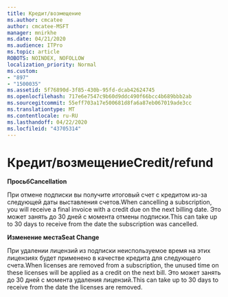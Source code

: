 ```yaml
---
title: Кредит/возмещение
ms.author: cmcatee
author: cmcatee-MSFT
manager: mnirkhe
ms.date: 04/21/2020
ms.audience: ITPro
ms.topic: article
ROBOTS: NOINDEX, NOFOLLOW
localization_priority: Normal
ms.custom:
- "897"
- "1500035"
ms.assetid: 5f76890d-3f85-430b-95fd-dcab42624745
ms.openlocfilehash: 717e6e7547c9b60d9ddc490f66bcc4b689bbb2ab
ms.sourcegitcommit: 55eff703a17e500681d8fa6a87eb067019ade3cc
ms.translationtype: MT
ms.contentlocale: ru-RU
ms.lasthandoff: 04/22/2020
ms.locfileid: "43705314"
---
```

# <a name="creditrefund"></a><span data-ttu-id="5d735-102">Кредит/возмещение</span><span class="sxs-lookup"><span data-stu-id="5d735-102">Credit/refund</span></span>

<span data-ttu-id="5d735-103">**Просьб**</span><span class="sxs-lookup"><span data-stu-id="5d735-103">**Cancellation**</span></span>
  
<span data-ttu-id="5d735-104">При отмене подписки вы получите итоговый счет с кредитом из-за следующей даты выставления счетов.</span><span class="sxs-lookup"><span data-stu-id="5d735-104">When cancelling a subscription, you will receive a final invoice with a credit due on the next billing date.</span></span> <span data-ttu-id="5d735-105">Это может занять до 30 дней с момента отмены подписки.</span><span class="sxs-lookup"><span data-stu-id="5d735-105">This can take up to 30 days to receive from the date the subscription was cancelled.</span></span>
  
<span data-ttu-id="5d735-106">**Изменение места**</span><span class="sxs-lookup"><span data-stu-id="5d735-106">**Seat Change**</span></span>
  
<span data-ttu-id="5d735-107">При удалении лицензий из подписки неиспользуемое время на этих лицензиях будет применено в качестве кредита для следующего счета.</span><span class="sxs-lookup"><span data-stu-id="5d735-107">When licenses are removed from a subscription, the unused time on these licenses will be applied as a credit on the next bill.</span></span> <span data-ttu-id="5d735-108">Это может занять до 30 дней с момента удаления лицензий.</span><span class="sxs-lookup"><span data-stu-id="5d735-108">This can take up to 30 days to receive from the date the licenses are removed.</span></span>